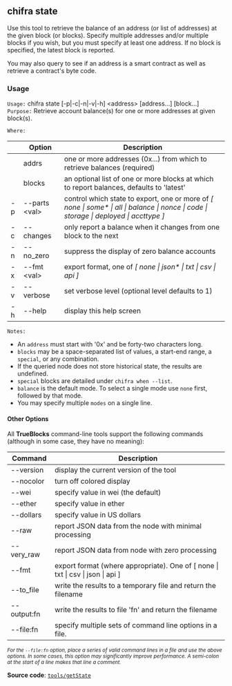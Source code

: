 ## chifra state

Use this tool to retrieve the balance of an address (or list of addresses) at the given block (or blocks). Specify multiple addresses and/or multiple blocks if you wish, but you must specify at least one address. If no block is specified, the latest block is reported.

You may also query to see if an address is a smart contract as well as retrieve a contract's byte code.

### Usage

`Usage:`    chifra state [-p|-c|-n|-v|-h] &lt;address&gt; [address...] [block...]  
`Purpose:`  Retrieve account balance(s) for one or more addresses at given block(s).

`Where:`  

|     | Option              | Description                                                                                                                              |
| --- | ------------------- | ---------------------------------------------------------------------------------------------------------------------------------------- |
|     | addrs               | one or more addresses (0x...) from which to retrieve balances (required)                                                                 |
|     | blocks              | an optional list of one or more blocks at which to report balances, defaults to 'latest'                                                 |
| -p  | --parts &lt;val&gt; | control which state to export, one or more of *[ none \| some\* \| all \| balance \| nonce \| code \| storage \| deployed \| accttype ]* |
| -c  | --changes           | only report a balance when it changes from one block to the next                                                                         |
| -n  | --no_zero           | suppress the display of zero balance accounts                                                                                            |
| -x  | --fmt &lt;val&gt;   | export format, one of *[ none \| json\* \| txt \| csv \| api ]*                                                                          |
| -v  | --verbose           | set verbose level (optional level defaults to 1)                                                                                         |
| -h  | --help              | display this help screen                                                                                                                 |

`Notes:`

- An `address` must start with '0x' and be forty-two characters long.
- `blocks` may be a space-separated list of values, a start-end range, a `special`, or any combination.
- If the queried node does not store historical state, the results are undefined.
- `special` blocks are detailed under `chifra when --list`.
- `balance` is the default mode. To select a single mode use `none` first, followed by that mode.
- You may specify multiple `modes` on a single line.

#### Other Options

All **TrueBlocks** command-line tools support the following commands (although in some case, they have no meaning):

| Command     | Description                                                                                     |
| ----------- | ----------------------------------------------------------------------------------------------- |
| --version   | display the current version of the tool                                                         |
| --nocolor   | turn off colored display                                                                        |
| --wei       | specify value in wei (the default)                                                              |
| --ether     | specify value in ether                                                                          |
| --dollars   | specify value in US dollars                                                                     |
| --raw       | report JSON data from the node with minimal processing                                          |
| --very_raw  | report JSON data from node with zero processing                                                 |
| --fmt       | export format (where appropriate). One of [ none &#124; txt &#124; csv &#124; json &#124; api ] |
| --to_file   | write the results to a temporary file and return the filename                                   |
| --output:fn | write the results to file 'fn' and return the filename                                          |
| --file:fn   | specify multiple sets of command line options in a file.                                        |

<small>*For the `--file:fn` option, place a series of valid command lines in a file and use the above options. In some cases, this option may significantly improve performance. A semi-colon at the start of a line makes that line a comment.*</small>

**Source code**: [`tools/getState`](https://github.com/TrueBlocks/trueblocks-core/tree/master/src/tools/getState)

